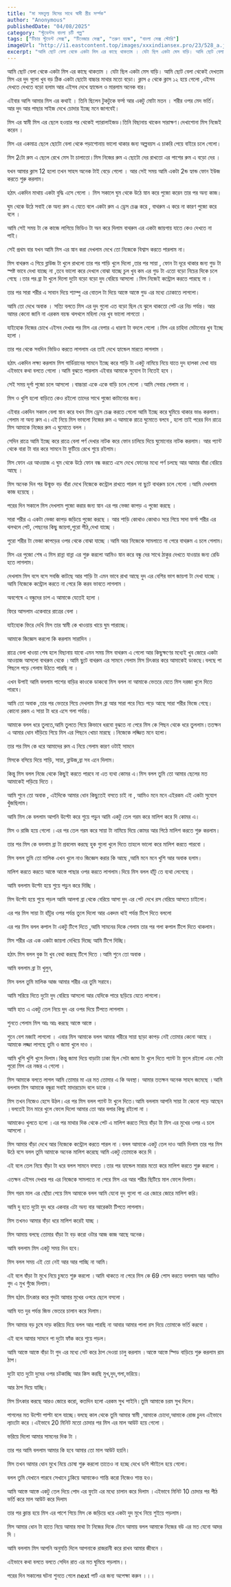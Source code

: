 ```yaml
---
title: "মা সমতুল্য মিসের সাথে স্বামী স্ত্রীর সর্ম্পক"
author: "Anonymous"
publishedDate: "04/08/2025"
category: "স্টুডেন্টস বাংলা চটি গল্প"
tags: ["টিচার স্টুডেন্ট সেক্স", "টিনেজার সেক্স", "তরুণ বয়স্ক", "বাংলা সেক্স স্টোরি"]
imageUrl: "http://i1.eastcontent.top/images/xxxindiansex.pro/23/528_a.jpg"
excerpt: "আমি ছোট বেলা থেকে একটা মিস এর কাছে থাকতাম । যেটা ছিল একটা মেস বাড়ি। আমি ছোট বেলা থেকেই দেখতাম মিস এর দুদ গুলো খুব বড় ঠিক একটা ছোটো বাচ্চার মাথার মতো বড়ো। ক্লাস ৫ থেকে ক্লাস ১২ হয়ে গেলো ,এইসব দেখতে..."
---
```


আমি ছোট বেলা থেকে একটা মিস এর কাছে থাকতাম । যেটা ছিল একটা মেস বাড়ি। আমি ছোট বেলা থেকেই দেখতাম মিস এর দুদ গুলো খুব বড় ঠিক একটা ছোটো বাচ্চার মাথার মতো বড়ো। ক্লাস ৫ থেকে ক্লাস ১২ হয়ে গেলো ,এইসব দেখতে দেখতে বড়ো হলাম আর এইসব দেখে হ্যান্ডেল ও মারলাম অনেক বার।


এইবার আসি আমার মিস এর কথাই । তিনি ছিলেন টুকটুকে ফর্সা আর একটু মোটা মতন । শরীর ওপর মেদ ভর্তি। আর দুদ আর পাছার সাইজ দেখে চোদার ইচ্ছে মনে জাগবেই।


মিস এর স্বামী মিস এর ছেলে হওয়ার পর থেকেই প্যারালাইজড।তিনি বিছানায় থাকেন সারাক্ষণ।দেখাশোনা মিস নিজেই করেন ।

মিস এর একমাত্র ছেলে ছোটো বেলা থেকে পড়াশোনায় ভালো থাকার জন্য অল্পবয়স এ চাকরি পেয়ে বাইরে চলে গেলো।


মিস 2টো রুম এ ছেলে রেখে মেস টা চালাতো।মিস নিজের রুম এ ছোটো দের রাখতো এর পাশের রুম এ বড়ো দের ।

যখন আমার ক্লাস 12 হলো তখন সাহস অনেক টাই বেড়ে গেলো । আর সেই সময় আমি একটা 2ন্ড হ্যান্ড ফোন ইউজ করতে শুরু করলাম।


হঠাৎ একদিন মাথায় একটা বুদ্ধি এসে গেলো । মিস সকালে ঘুম থেকে উঠে স্নান করে পুজো করেন তার পর অন্য কাজ।


ঘুম থেকে উঠে সবাই কে অন্য রুম এ যেতে বলে একটা রুম এ ড্রেস চেঞ্জ করে , বাথরুম এ করে না কারণ পুজো করে বলে ।

আমি সেই সময় টা কে কাজে লাগিয়ে ভিডিও টা অন করে দিলাম বাথরুম এর একটা জায়গায় যাতে কেও দেখতে না পাই।


সেই প্রথম বার যখন আমি মিস এর স্নান করা দেখলাম দেখে তো নিজেকে বিশ্বাস করতে পারলাম না।

মিস বাথরুম এ গিয়ে ব্লাউজ টা খুলে রাখলো তার পর শাড়ি খুলে দিলো ,তার পর সায়া , ফোন টা দূরে থাকার জন্য গুড টা স্পষ্ট ভাবে দেখা যাচ্ছে না ,তবে ভালো করে দেখলে বোঝা যাচ্ছে চুল খুব কম এর গুড টা এতো বড়ো নিচের দিকে চলে গেছে ।তার পর ব্রা টা খুলে দিলো দুটো বড়ো বড়ো দুদ বেরিয়ে আসলো ।মিস নিজেই কন্ট্রোল করতে পারছে না ।

তার পর সারা শরীর এ সাবান দিয়ে শ্যাম্পু এর বোতল টা দিয়ে আস্তে আস্তে গুড এর মধ্যে ঢোকাতে লাগলো।

আমি তো দেখে অবাক । সত্যি বলতে মিস এর দুদ গুলো এত বড়ো ছিল যে ঝুলে থাকতো পেট এর নিচ পর্যন্ত। আর আমর কেনো জানি না এরকম বয়স্ক থলথলে মহিলা দের খুব ভালো লাগতো ।


যাইহোক নিজের চোখে এইসব দেখার পর মিস এর বেপার এ ধারণা টা বদলে গেলো ।মিস এর চাহিদা মেটানোর খুব ইচ্ছে হলো ।


তার পর থেকে সবদিন ভিডিও করতে লাগলাম এর তাই দেখে হ্যান্ডেল মারতে লাগলাম ।


হঠাৎ একদিন লক্ষ্য করলাম মিস গার্ডিয়ানের সামনে ইচ্ছে করে শাড়ি টা একটু নামিয়ে নিয়ে যাতে দুদ হালকা দেখা যায় এইভাবে কথা বলতে গেলো ।আমি বুঝতে পারলাম এইবার আমাকে সুযোগ টা নিতেই হবে ।


সেই সময় দূর্গা পুজো চলে আসলো ।বাচ্চারা একে একে বাড়ি চলে গেলো ।আমি সেবার গেলাম না ।

মিস ও খুশি হলো বাড়িতে কেও রইলো তাদের সাথে পুজো কাটানোর জন্য।


এইবার একদিন সকাল বেলা স্নান করে যখন মিস ড্রেস চেঞ্জ করতে গেলো আমি ইচ্ছে করে ঘুমিয়ে থাকার ভাঙ করলাম।গেলাম না অন্য রুম এ।এই নিয়ে মিস ভাবলো নিজের রুম এ আমাকে রাত্রে ঘুমোতে বলবে , হলো তাই পরের দিন রাত্রে মিস আমাকে নিজের রুম এ ঘুমোতে বলল ।


সেদিন রাত্রে আমি ইচ্ছে করে রাত্রে বেলা পর্ণ দেখার নাটক করে ফোন চালিয়ে দিয়ে ঘুমোনোর নাটক করলাম। আর প্যান্ট থেকে বারা টা বার করে সামনে টা ফুটিয়ে রেখে শুয়ে রইলাম।

মিস ফোন এর আওয়াজ এ ঘুম থেকে উঠে ফোন বন্ধ করতে এসে দেখে ফোনের মধ্যে পর্ণ চলছে আর আমার বাঁরা বেরিয়ে আছে ।


মিস অনেক দিন পর উন্মুক্ত বড় বাঁরা দেখে নিজেকে কন্ট্রোল রাখতে পারল না ছুটে বাথরুম চলে গেলো ।আমি দেখলাম কাজ হয়েছে ।


পরের দিন সকালে মিস দেখলাম পুজো করার জন্য স্নান এর পর ভেজা কাপড় এ পুজো করছে ।

সারা শরীর এ একটা ভেজা কাপড় জড়িয়ে পুজো করছে । আর শাড়ি কোথাও কোথাও সরে গিয়ে সাদা ফর্সা শরীর এর থলথলে পেট, পেছনের কিছু জায়গা,পুরো পীঠ,দেখা যাচ্ছে ।


পুরো শরীর টা ভেজা কাপড়ের ওপর থেকে বোঝা যাচ্ছে ।আমি আর নিজেকে সামলাতে না পেরে বাথরুম এ চলে গেলাম।


মিস এর পুজো শেষ এ মিস রান্না বান্না এর শুরু করলো আমিও স্নান করে বন্ধু দের সাথে ঠাকুর দেখতে যাওয়ার জন্য রেডি হতে লাগলাম।

দেখলাম মিস বসে বসে সবজি কাটছে আর শাড়ি টা এমন ভাবে রাখা আছে দুদ এর বেশির ভাগ জায়গা টা দেখা যাচ্ছে ।আমি নিজেকে কন্ট্রোল করতে না পেরে কি করব ভাবতে লাগলাম ।


অবশেষে এ বন্ধুদের চাপ এ আমাকে যেতেই হলো ।

ফিরে আসলাম একেবারে রাত্রের বেলা ।

যাইহোক ফিরে দেখি মিস তার স্বামী কে খাওয়ায় খায়ে ঘুম পারাচ্ছে।

আমাকে জিজ্ঞেস করলো কি করলাম সারাদিন ।

রাত্রে বেলা খাওয়া শেষ হলে বিছানায় যাবো এমন সময় মিস বাথরুম এ গেলো আর কিছুক্ষণের মধ্যেই খুব জোরে একটা আওয়াজ আসলো বাথরুম থেকে ।আমি ছুটে বাথরুম এর সামনে গেলাম মিস চিৎকার করে আমাকেই ডাকছে।বলছে পা পিছলে পড়ে গেলাম উঠতে পারছি না ।

এখন উপাই আমি বললাম পাশের বাড়ির কাওকে ডাকবো মিস বলল না আমাকে ভেতরে যেতে মিস দরজা খুলে দিতে পারবে।

আমি তো অবাক ,তার পর ভেতরে গিয়ে দেখলাম মিস ব্রা আর সারা পরে নিচে পড়ে আছে সারা শরীর ভিজে গেছে।কোনো রকম এ সায়া টা ধরে এসে গলা পর্যন্ত।


আমাকে বলল ধরে তুলতে,আমি তুলতে গিয়ে কিভাবে ধরবো বুঝতে না পেরে মিস কে পিছন থেকে ধরে তুললাম।ততক্ষন এ আমার ধোন দাঁড়িয়ে গিয়ে মিস এর পিছনে খোচা মারছে ।নিজেকে লজ্জিত মনে হলো।

তার পর মিস কে ধরে আমাদের রুম এ নিয়ে গেলাম কারণ ওটাই সামনে

মিসকে বসিয়ে দিয়ে শাড়ি, সায়া, ব্লাউজ,ব্রা সব এনে দিলাম।


কিন্তু মিস বলল নিজে থেকে কিছুই করতে পারবে না এত ব্যথা কোমর এ।মিস বলল তুমি তো আমার ছেলের মত আমাকেই পড়িয়ে দিতে ।


আমি শুনে তো অবাক , এইদিকে আমার ধোন কিছুতেই বসতে চাই না , আমিও মনে মনে এইরকম এই একটা সুযোগ খুঁজছিলাম।


আমি মিস কে বললাম আপনি উল্টো করে শুয়ে পড়ুন আমি একটু তেল গরম করে মালিশ করে দি কোমর এ।


মিস ও রাজি হয়ে গেলো ।এর পর তেল গরম করে সায়া টা নামিয়ে দিয়ে কোমর আর পিঠে মালিশ করতে শুরু করলাম।

তার পর মিস কে বললাম ব্রা টা প্রবলেম করছে হুক গুলো খুলে দিতে তাহলে ভালো করে মালিশ করতে পারবো ।


মিস বলল তুমি তো মালিক এখন খুলে নাও জিজ্ঞেস করার কি আছে ,আমি মনে মনে খুশি আর অবাক হলাম।

মালিশ করতে করতে আস্তে আস্তে পাছার ওপর করতে লাগলাম।দিয়ে মিস বলল হাঁটু তে ব্যথা লেগেছে ।


আমি বললাম উল্টো হয়ে শুয়ে পড়ুন করে দিচ্ছি ।

মিস উল্টো হয়ে শুয়ে পড়ল আমি আলগা ব্রা থেকে বেরিয়ে আসা দুদ এর পেট দেখে রস বেরিয়ে আসতে চাইলো।


এর পর মিস সায়া টা হাঁটুর ওপর পর্যন্ত তুলে দিলো আর একদম থাই পর্যন্ত টিপে দিতে বললো


এর পর মিস বলল কপাল টা একটু টিপে দিতে ,আমি সামনের দিকে গেলাম তার পর গলা কপাল টিপে দিতে থাকলাম।

মিস শরীর এর এক একটা জায়গা দেখিয়ে দিচ্ছে আমি টিপে দিচ্ছি।


হঠাৎ মিস বলল বুক টা খুব বেথা করছে টিপে দিতে ।আমি শুনে তো অবাক ।

আমি বললাম ব্রা টা খুলুন,

মিস বলল তুমি মালিক আজ আমার শরীর এর তুমি সরাবে।


আমি সরিয়ে দিতে দুটো দুদ বেরিয়ে আসলো আর যেদিকে পারে ছড়িয়ে যেতে লাগলো।


আমি হাত এ একটু তেল নিয়ে দুদ এর ওপর দিয়ে টিপতে লাগলাম ।

শুনতে পেলাম মিস আঃ আঃ করছে আস্তে আস্তে ।


শুনে বেশ মজাই লাগলো । এবার মিস আমাকে বলল আমার শরীরে সায়া ছাড়া কাপড় নেই তোমার কেনো আছে ।আমাকে লজ্জা লাগছে তুমি ও জামা খুলে দাও ।

আমি খুশি খুশি খুলে দিলাম।কিন্তু জামা দিয়ে বাড়াটা ঢাকা ছিল সেটা জামা টা খুলে দিতে প্যান্ট টা ফুলে রইলো এবং সেটা পুরো মিস এর নজর এ গেলো ।


মিস আমাকে বলতে লাগল আমি তোমার মা এর মত তোমার এ কি অবস্থা। আমার ততক্ষন অনেক সাহস জমেছে ।আমি বললাম মিস আমাকে বন্ধুরা সবাই মাদারচোদ বলে ডাকে ।


মিস তখন নিজেও হেসে উঠল।এর পর মিস বলল প্যান্ট টা খুলে দিতে।আমি বললাম আপনি সায়া টা কেনো পড়ে আছেন ।বলতেই টান মারে খুলে ফেলে দিলো আমার তো আর বলার কিছু রইলো না ।


আমাকেও খুলতে হলো ।এর পর মাথার দিক থেকে পেট এ মালিশ করতে গিয়ে বাঁড়া টা মিস এর মুখের ওপর এ চলে আসলো ।


মিস আমার বাঁড়া দেখে আর নিজেকে কন্ট্রোল করতে পারল না ।বলল আমাকে একটু তেল দাও আমি দিলাম তার পর মিস উঠে বসে বলল তুমি আমাকে অনেক মালিশ করেছে আমি একটু তোমাকে করে দি ।


এই বলে তেল নিয়ে বাঁড়া টা ধরে বলল সামনে বসতে ।তার পর হ্যান্ডেল মারার মতো করে মালিশ করতে শুরু করলো ।


এতক্ষন এইসব দেখার পর এর নিজেকে সামলাতে না পেরে মিস এর আর শরীর ছিটিয়ে মাল ফেলে দিলাম।

মিস গরম মাল এর ছোঁয়া পেয়ে মিস আমাকে বলল আমি যেনো দুদ গুলো গা এর জোরে জোরে মালিশ করি।

আমি দু হতে দুটো দুদ ধরে একবার এটা অন্য বার আরেকটা টিপতে লাগলাম।

মিস তখনও আমার বাঁড়া ধরে মালিশ করেই যাচ্ছ ।


মিস আমায় বলছে তোমার বাঁড়া টা বড় করো ওটার আজ কাজ আছে অনেক।

আমি বললাম মিস একটু সময় দিন হবে।

মিস বলল সময় এই তো নেই আর আর পাচ্ছি না আমি।


এই বলে বাঁড়া টা মুখে নিয়ে চুষতে শুরু করলো ।আমি থাকতে না পেরে মিস কে 69 পোস করতে বললাম আর আমিও গুদ এ মুখ গুঁজে দিলাম।


মিস হঠাৎ চিৎকার করে গুদটা আমার মুখের ওপরে ছেলে বসলো ।

আমি যত দুর পর্যন্ত জিভ ভেতরে চালান করে দিলাম।

মিস আমার বড় চুষে দাড় করিয়ে দিয়ে বলল আর পারছি না আবার আমার পালা রস দিয়ে তোমাকে ভর্তি করবো ।


এই বলে আমার সামনে পা দুটো ফাঁক করে শুয়ে পড়ল।

আমি আস্তে আস্তে বাঁড়া টা গুদ এর মধ্যে সেট করে ঠাপ দেওয়া চালু করলাম ।আস্তে আস্তে স্পিড বাড়িয়ে শুরু করলাম রাম ঠাপ।

দুটো হাত দুটো দুদের ওপর চটকাচ্ছি আর কিস করছি মুখ,দুদ,গলা,ভরিয়ে।

আর ঠাপ দিয়ে যাচ্ছি।


মিস চিৎকার করছে আরও জোরে করো, কতদিন হলো এরকম সুখ পাইনি।তুমি আমাকে চরম সুখ দিলে।


পাগলের মত উল্টো পাল্টা বলে যাচ্ছে।বলছে কাল থেকে তুমি আমার স্বামী ,আমাকে চোদো,আমাকে রোজ চুদব এইভাবে ল্যাংটো করে ।এইভাবে 20 মিনিট মতো চোদার পর মিস এর মাল আউট হয়ে গেলো ।

ভরিয়ে দিলো আমার সামনের দিক টা ।

তার পর আমি বললাম আমার কি হবে আমার তো মাল আউট হয়নি।

মিস তখন আমার ধোন মুখে নিয়ে চোষা শুরু করলো তাতেও না হচ্ছে দেখে ডগি স্টাইলে হয়ে গেলো।


বলল তুমি যেখানে পারবে সেখানে ঢুকিয়ে আমাকেও শান্তি করো নিজেও শান্ত হও।


আমি আস্তে আস্তে একটু তেল দিয়ে পোদ এর ফুটো এর মধ্যে চালান করে দিলাম ।এইভাবে মিনিট 10 চোদার পর পীঠ ভর্তি করে মাল আউট করে দিলাম


তার পর ক্লান্ত হয়ে মিস এর পাশে গিয়ে মিস কে জড়িয়ে ধরে একটা দুদ মুখে নিয়ে শুইয়ে পড়লাম।


মিস আমার ধোন টা হাতে নিয়ে আমার মাথা টা নিজের দিকে টেনে আমায় বলল আমাকে নিজের বউ এর মত যেনো আদর দি ।

আমি বললাম মিস আপনি অনুমতি দিলে আপনাকে রাজরানী করে রাখব আমার জীবনে ।


এইভাবে কথা বলতে বলতে সেদিন রাত এর মত ঘুমিয়ে পড়লাম।।


পরের দিন সকালের ঘটনা শুনতে গেলে next পার্ট এর জন্য অপেক্ষা করুন ।।।
